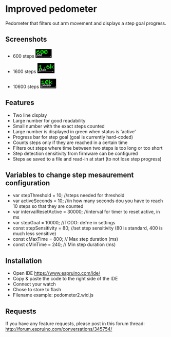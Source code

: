# Improved pedometer
Pedometer that filters out arm movement and displays a step goal progress.

## Screenshots
* 600 steps
![](600.png)

* 1600 steps
![](1600.png)

* 10600 steps
![](10600.png)

## Features

* Two line display
* Large number for good readability
* Small number with the exact steps counted
* Large number is displayed in green when status is 'active'
* Progress bar for step goal (goal is currently hard-coded)
* Counts steps only if they are reached in a certain time
* Filters out steps where time between two steps is too long or too short
* Step detection sensitivity from firmware can be configured
* Steps ae saved to a file and read-in at start (to not lose step progress)

## Variables to change step mesaurement configuration

* var stepThreshold = 10; //steps needed for threshold
* var activeSeconds = 10; //in how many seconds dou you have to reach 10 steps so that they are counted
* var intervalResetActive = 30000; //interval for timer to reset active, in ms
* var stepGoal = 10000; //TODO: defne in settings
* const stepSensitivity = 80; //set step sensitivity (80 is standard, 400 is much less sensitive)
* const cMaxTime = 800; // Max step duration (ms)
* const cMinTime = 240; // Min step duration (ms)

## Installation

* Open IDE https://www.espruino.com/ide/
* Copy & paste the code to the right side of the IDE
* Connect your watch
* Chose to store to flash
* Filename example: pedometer2.wid.js

## Requests

If you have any feature requests, please post in this forum thread: http://forum.espruino.com/conversations/345754/